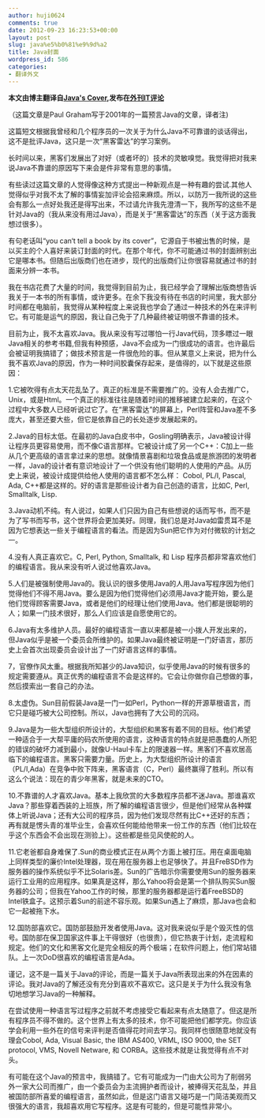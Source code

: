 ```yaml
---
author: huji0624
comments: true
date: 2012-09-23 16:23:53+00:00
layout: post
slug: java%e5%b0%81%e9%9d%a2
title: Java封面
wordpress_id: 586
categories:
- 翻译外文
---
```


**本文由博主翻译自[Java's Cover](http://paulgraham.com/javacover.html),发布在[外刊IT评论](http://www.aqee.net/java-cover/)**

（这篇文章是Paul Graham写于2001年的一篇预言Java的文章，译者注)

这篇短文根据我曾经和几个程序员的一次关于为什么Java不可靠谱的谈话得出，这不是批评Java，这只是一次“黑客雷达”的学习案例。

长时间以来，黑客们发展出了对好（或者坏的）技术的灵敏嗅觉。我觉得把对我来说Java不靠谱的原因写下来会是件非常有意思的事情。

有些读过这篇文章的人觉得像这种方式提出一种新观点是一种有趣的尝试.其他人觉得似乎对我不太了解的事情妄加评论会招来麻烦。所以，以防万一我所说的这些会有那么一点好处我还是得写出来，不过请允许我先澄清一下，我所写的这些不是针对Java的（我从来没有用过Java），而是关于“黑客雷达”的东西（关于这方面我想过很多）。

有句老话叫“you can‘t tell a book by its cover”，它源自于书被出售的时候，是以买主的个人喜好来装订封面的时代。在那个年代，你不可能通过书的封面辨别出它是哪本书。但随后出版商们也在进步，现代的出版商们让你很容易就通过书的封面来分辨一本书。

我在书店花费了大量的时间，我觉得到目前为止，我已经学会了理解出版商想告诉我关于一本书的所有事情，或许更多。在余下我没有待在书店的时间里，我大部分时间都在电脑前，我觉得从某种程度上来说我也学会了通过一种技术的外在来评判它。有可能是运气的原因，我让自己免于了几种最终被证明很不靠谱的技术。

目前为止，我不太喜欢Java。我从来没有写过哪怕一行Java代码，顶多瞟过一眼Java相关的参考书籍,但我有种预感，Java不会成为一门很成功的语言。也许最后会被证明我搞错了；做技术预言是一件很危险的事。但从某意义上来说，把为什么我不喜欢Java的原因，作为一种时间胶囊保存起来，是值得的，以下就是这些原因：

1.它被吹得有点太天花乱坠了。真正的标准是不需要推广的。没有人会去推广C，Unix，或是Html。一个真正的标准往往是随着时间的推移被建立起来的，在这个过程中大多数人已经听说过它了。在“黑客雷达”的屏幕上，Perl阵营和Java差不多庞大，甚至还要大些，但它是依靠自己的长处逐步发展起来的。

2.Java的目标太低。在最初的Java白皮书中，Gosling明确表示，Java被设计得让程序员更容易使用，而不像C语言那样。它被设计成了另一个C++：C加上一些从几个更高级的语言拿过来的思想。就像情景喜剧和垃圾食品或是旅游团的发明者一样，Java的设计者有意识地设计了一个供没有他们聪明的人使用的产品。从历史上来说，被设计成提供给他人使用的语言都不怎么样： Cobol, PL/I, Pascal, Ada, C++都是这样的。好的语言是那些设计者为自己创造的语言，比如C, Perl, Smalltalk, Lisp.

3.Java动机不纯。有人说过，如果人们只因为自己有些想说的话而写书，而不是为了写书而写书，这个世界将会更加美好。同理，我们总是对Java如雷贯耳不是因为它想表达一些关于编程语言的看法。而是因为Sun把它作为对付微软的计划之一。

4.没有人真正喜欢它。C, Perl, Python, Smalltalk, 和 Lisp 程序员都非常喜欢他们的编程语言。我从来没有听人说过他喜欢Java。

5.人们是被强制使用Java的。我认识的很多使用Java的人用Java写程序因为他们觉得他们不得不用Java。要么是因为他们觉得他们必须用Java才能开始，要么是他们觉得顾客需要Java，或者是他们的经理让他们使用Java。他们都是很聪明的人；如果一门技术很好，那么人们应该是自愿使用它的。

6.Java有太多维护人员。最好的编程语言一直以来都是被一小拨人开发出来的，但Java似乎是被一个委员会所维护的。如果Java最终被证明是一门好语言，那历史上会首次出现委员会设计出了一门好语言这样的事情。

7，官僚作风太重。根据我所知甚少的Java知识，似乎使用Java的时候有很多的规定需要遵从。真正优秀的编程语言不会是这样的。它会让你做你自己想做的事，然后摸索出一套自己的办法。

8.太虚伪。Sun目前假装Java是一门一如Perl，Python一样的开源草根语言，而它只是碰巧被大公司控制。所以，Java也拥有了大公司的沉闷。

9.Java是为一些大型组织所设计的，大型组织和黑客有着不同的目标。他们希望一种适合于一大帮平庸的码农所使用的语言，这种语言的特点就是把愚蠢的人所犯的错误的破坏力减到最小，就像U-Haul卡车上的限速器一样。黑客们不喜欢居高临下的编程语言。黑客只需要力量。历史上，为大型组织所设计的语言（PL/I,Ada）在竞争中败下阵来，黑客语言（C，Perl）最终赢得了胜利。所以有这么个说法：现在的青少年黑客，就是未来的CTO。

10.不靠谱的人才喜欢Java。基本上我欣赏的大多数程序员都不迷Java。那谁喜欢Java？那些穿着西装的上班族，所了解的编程语言很少，但是他们经常从各种媒体上听说Java；还有大公司的程序员，因为他们发现尽然有比C++还好的东西；再有就是愣头青的准毕业生，会喜欢任何能给他带来一份工作的东西（他们比较在乎这个东西会不会出现在测验上）。这些都是些见风使舵的人。

11.它老爸都自身难保了.Sun的商业模式正在从两个方面上被打压。用在桌面电脑上同样类型的廉价Intel处理器，现在用在服务器上也足够快了。并且FreBSD作为服务器的操作系统似乎不比Solaris差。Sun的广告暗示你需要使用Sun的服务器来运行工业用的应用程序。如果真是这样，那么Yahoo将会是第一个排队购买Sun服务器的公司；但我在Yahoo工作的时候，那里的服务器都是运行着FreeBSD的Intel铁盒子。这预示着Sun的前途不容乐观。如果Sun遇上了麻烦，那Java也会和它一起被拖下水。

12.国防部喜欢它。国防部鼓励开发者使用Java。这对我来说似乎是个毁灭性的信号。国防部在保卫国家这件事上干得很好（也很贵），但它热衷于计划，走流程和规定。他们的文化和黑客文化是完全相反的两个极端；在软件问题上，他们常站错队。上一次DoD很喜欢的编程语言是Ada。

谨记，这不是一篇关于Java的评论，而是一篇关于Java所表现出来的外在因素的评论。我对Java的了解还没有充分到喜欢不喜欢它。这只是关于为什么我没有急切地想学习Java的一种解释。

在尝试使用一种语言写过程序之前就不考虑接受它看起来有点太随意了。但这是所有程序员不得不做的。这个世界上有太多的技术，你不可能把他们都学完。你应该学会利用一些外在的信号来评判是否值得花时间去学习。我同样也很随意地就没有理会Cobol, Ada, Visual Basic, the IBM AS400, VRML, ISO 9000, the SET protocol, VMS, Novell Netware, 和 CORBA。这些技术就是让我觉得有点不对头。

有可能在这个Java的预言中，我搞错了。它有可能成为一门由大公司为了削弱另外一家大公司而推广，由一个委员会为主流拥护者而设计，被捧得天花乱坠，并且被国防部所喜爱的编程语言，虽然如此，但是这门语言又碰巧是一门简洁美观而又很强大的语言，我超喜欢用它写程序。这是有可能的，但是可能性非常小。

